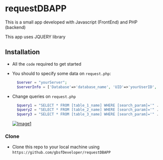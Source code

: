 # requestDBAPP

This is a small app developed with Javascript (FrontEnd) and PHP (backend)

This app uses JQUERY library

## Installation

- All the `code` required to get started
- You should to specify some data on `request.php`:
  ```PHP
    $server = "yourServer";
    $serverInfo = ['Database'=>'database_name', 'UID'=>'yourUserID', 'PWD'=>'yourPASSWORD'];
  ```
- Change queries on `request.php`
  
  ```PHP
    $query1 = "SELECT * FROM [table_1_name] WHERE [search_param]='" . $id . "'";
    $query2 = "SELECT * FROM [table_2_name] WHERE [search_param]='" . $id . "'";
    $query3 = "SELECT * FROM [table_3_name] WHERE [search_param]='" . $id . "'";
  ```
  
  
  [![Image1](https://drive.google.com/file/d/1j1p4CLvBGsyJppixn6fEPcAbGq-0Qur5/view?usp=sharing?v=3&s=200)](https://drive.google.com/file/d/1j1p4CLvBGsyJppixn6fEPcAbGq-0Qur5/view?usp=sharing)

### Clone

- Clone this repo to your local machine using `https://github.com/gbsfDeveloper/requestDBAPP`

